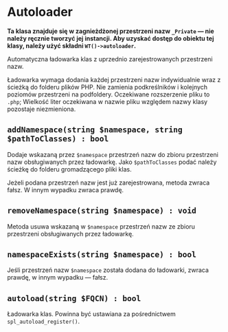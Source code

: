 Autoloader
===

**Ta klasa znajduje się w zagnieżdżonej przestrzeni nazw `_Private` — nie należy ręcznie tworzyć jej instancji. Aby uzyskać dostęp do obiektu tej klasy, należy użyć składni `WT()->autoloader`.**

Automatyczna ładowarka klas z uprzednio zarejestrowanych przestrzeni nazw.

Ładowarka wymaga dodania każdej przestrzeni nazw indywidualnie wraz z ścieżką do folderu plików PHP. Nie zamienia podkreślników i kolejnych poziomów przestrzeni na podfoldery. Oczekiwane rozszerzenie pliku to `.php`; Wielkość liter oczekiwana w nazwie pliku względem nazwy klasy pozostaje niezmieniona.

## `addNamespace(string $namespace, string $pathToClasses) : bool`

Dodaje wskazaną przez `$namespace` przestrzeń nazw do zbioru przestrzeni nazw obsługiwanych przez ładowarkę. Jako `$pathToClasses` podać należy ścieżkę do folderu gromadzącego pliki klas.

Jeżeli podana przestrzeń nazw jest już zarejestrowana, metoda zwraca fałsz. W innym wypadku zwraca prawdę.

## `removeNamespace(string $namespace) : void`

Metoda usuwa wskazaną w `$namespace` przestrzeń nazw ze zbioru przestrzeni obsługiwanych przez ładowarkę.

## `namespaceExists(string $namespace) : bool`

Jeśli przestrzeń nazw `$namespace` została dodana do ładowarki, zwraca prawdę, w innym wypadku — fałsz.

## `autoload(string $FQCN) : bool`

Ładowarka klas. Powinna być ustawiana za pośrednictwem `spl_autoload_register()`.